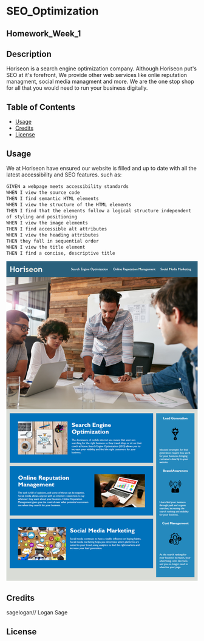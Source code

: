 # SEO_Optimization
## Homework_Week_1

## Description
Horiseon is a search engine optimization company. Although Horiseon put's SEO at it's forefront, We provide other web services like onlie reputation managment, social media managment and more. We are the one stop shop for all that you would need to run your business digitally. 

## Table of Contents

* [Usage](#Usage)
* [Credits](#Credits)
* [License](#License)

## Usage
We at Horiseon have ensured our website is filled and up to date with all the latest accessibility and SEO features. 
such as:
```
GIVEN a webpage meets accessibility standards
WHEN I view the source code
THEN I find semantic HTML elements
WHEN I view the structure of the HTML elements
THEN I find that the elements follow a logical structure independent of styling and positioning
WHEN I view the image elements
THEN I find accessible alt attributes
WHEN I view the heading attributes
THEN they fall in sequential order
WHEN I view the title element
THEN I find a concise, descriptive title
```

![sreenshot](../Assets/01-html-css-git-homework-demo.png)


## Credits

sagelogan// Logan Sage

## License

